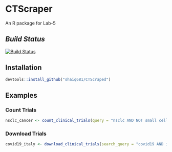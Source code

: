 # CTScraper
An R package for Lab-5    

## _Build Status_

[![Build Status](https://travis-ci.org/shaiq681/CTScraped.svg?branch=main)](https://travis-ci.org/shaiq681/CTScraped)


## Installation

```r
devtools::install_github("shaiq681/CTScraped")
```


## Examples

### Count Trials

```r
nsclc_cancer <- count_clinical_trials(query = "nsclc AND NOT small cell lung cancer")
```

### Download Trials

```r
covid19_italy <- download_clinical_trials(search_query = "covid19 AND italy")
```
